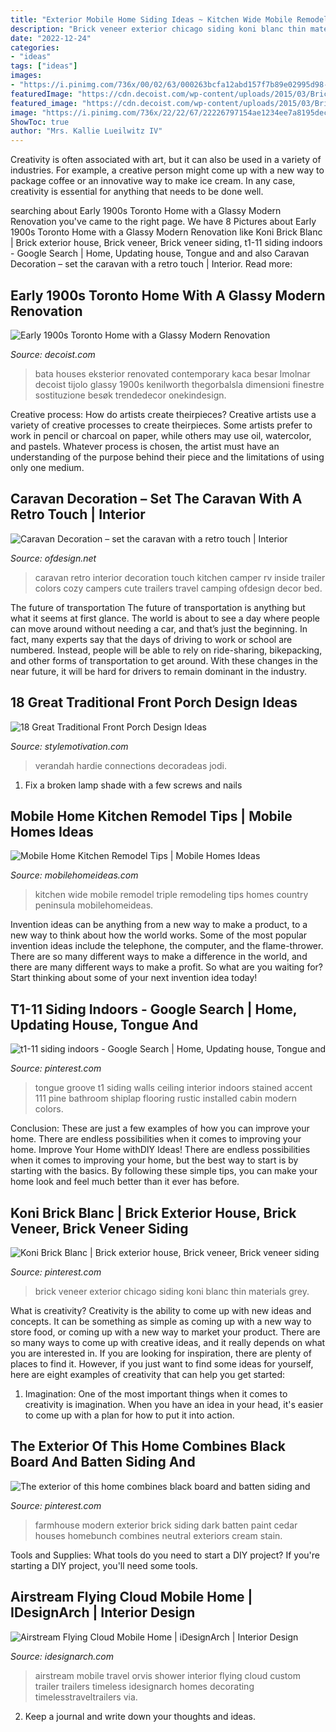 ```yaml
---
title: "Exterior Mobile Home Siding Ideas ~ Kitchen Wide Mobile Remodel Triple Remodeling Tips Homes Country Peninsula Mobilehomeideas"
description: "Brick veneer exterior chicago siding koni blanc thin materials grey"
date: "2022-12-24"
categories:
- "ideas"
tags: ["ideas"]
images:
- "https://i.pinimg.com/736x/00/02/63/000263bcfa12abd157f7b89e02995d98--boat-house-tiny-house.jpg"
featuredImage: "https://cdn.decoist.com/wp-content/uploads/2015/03/Brick-and-glass-exterior-of-the-renovated-Toronto-home.jpg"
featured_image: "https://cdn.decoist.com/wp-content/uploads/2015/03/Brick-and-glass-exterior-of-the-renovated-Toronto-home.jpg"
image: "https://i.pinimg.com/736x/22/22/67/22226797154ae1234ee7a8195dec7b9e.jpg"
ShowToc: true
author: "Mrs. Kallie Lueilwitz IV"
---
```



Creativity is often associated with art, but it can also be used in a variety of industries. For example, a creative person might come up with a new way to package coffee or an innovative way to make ice cream. In any case, creativity is essential for anything that needs to be done well.

	

		
searching about Early 1900s Toronto Home with a Glassy Modern Renovation you've came to the right page. We have 8 Pictures about Early 1900s Toronto Home with a Glassy Modern Renovation like Koni Brick Blanc | Brick exterior house, Brick veneer, Brick veneer siding, t1-11 siding indoors - Google Search | Home, Updating house, Tongue and and also Caravan Decoration – set the caravan with a retro touch | Interior. Read more:
		
    
## Early 1900s Toronto Home With A Glassy Modern Renovation

<img loading=lazy src="https://cdn.decoist.com/wp-content/uploads/2015/03/Brick-and-glass-exterior-of-the-renovated-Toronto-home.jpg" onerror="this.onerror=null;this.src='https://tse4.mm.bing.net/th?id=OIP.C6eIrWnyWhKyOSqzTQ6iwAHaJ3&amp;pid=15.1';" alt="Early 1900s Toronto Home with a Glassy Modern Renovation">

_Source: decoist.com_

>bata houses eksterior renovated contemporary kaca besar lmolnar decoist tijolo glassy 1900s kenilworth thegorbalsla dimensioni finestre sostituzione besøk trendedecor onekindesign. 

	

Creative process: How do artists create theirpieces?
Creative artists use a variety of creative processes to create theirpieces. Some artists prefer to work in pencil or charcoal on paper, while others may use oil, watercolor, and pastels. Whatever process is chosen, the artist must have an understanding of the purpose behind their piece and the limitations of using only one medium.

    
## Caravan Decoration – Set The Caravan With A Retro Touch | Interior

<img loading=lazy src="http://www.ofdesign.net/wp-content/uploads/files/3/6/3/caravan-decoration-set-the-caravan-with-a-retro-touch-10-363.jpg" onerror="this.onerror=null;this.src='https://tse1.mm.bing.net/th?id=OIP.wbNBkJ3FwyoENVXBG6bMtQHaK9&amp;pid=15.1';" alt="Caravan Decoration – set the caravan with a retro touch | Interior">

_Source: ofdesign.net_

>caravan retro interior decoration touch kitchen camper rv inside trailer colors cozy campers cute trailers travel camping ofdesign decor bed. 

	

The future of transportation
The future of transportation is anything but what it seems at first glance. The world is about to see a day where people can move around without needing a car, and that’s just the beginning. In fact, many experts say that the days of driving to work or school are numbered. Instead, people will be able to rely on ride-sharing, bikepacking, and other forms of transportation to get around. With these changes in the near future, it will be hard for drivers to remain dominant in the industry.

    
## 18 Great Traditional Front Porch Design Ideas

<img loading=lazy src="https://www.stylemotivation.com/wp-content/uploads/2013/11/19-Great-Traditional-Front-Porch-Design-Ideas-15.jpg" onerror="this.onerror=null;this.src='https://tse2.mm.bing.net/th?id=OIP.triQd40ZKwV1u8235fqkjgAAAA&amp;pid=15.1';" alt="18 Great Traditional Front Porch Design Ideas">

_Source: stylemotivation.com_

>verandah hardie connections decoradeas jodi. 

	

1. Fix a broken lamp shade with a few screws and nails

    
## Mobile Home Kitchen Remodel Tips | Mobile Homes Ideas

<img loading=lazy src="http://mobilehomeideas.com/wp-content/uploads/2015/02/Triple-wide-mobile-home-kitchen-remodel.jpg" onerror="this.onerror=null;this.src='https://tse1.mm.bing.net/th?id=OIP.pJ5Bssto-DAq9kIeJdT3cwHaE9&amp;pid=15.1';" alt="Mobile Home Kitchen Remodel Tips | Mobile Homes Ideas">

_Source: mobilehomeideas.com_

>kitchen wide mobile remodel triple remodeling tips homes country peninsula mobilehomeideas. 

	

Invention ideas can be anything from a new way to make a product, to a new way to think about how the world works. Some of the most popular invention ideas include the telephone, the computer, and the flame-thrower. There are so many different ways to make a difference in the world, and there are many different ways to make a profit. So what are you waiting for? Start thinking about some of your next invention idea today!

    
## T1-11 Siding Indoors - Google Search | Home, Updating House, Tongue And

<img loading=lazy src="https://i.pinimg.com/736x/00/02/63/000263bcfa12abd157f7b89e02995d98--boat-house-tiny-house.jpg" onerror="this.onerror=null;this.src='https://tse1.mm.bing.net/th?id=OIP.oAcdlAxtCAaHnLY-A51fjgHaJ3&amp;pid=15.1';" alt="t1-11 siding indoors - Google Search | Home, Updating house, Tongue and">

_Source: pinterest.com_

>tongue groove t1 siding walls ceiling interior indoors stained accent 111 pine bathroom shiplap flooring rustic installed cabin modern colors. 

	

Conclusion: These are just a few examples of how you can improve your home. There are endless possibilities when it comes to improving your home.
Improve Your Home withDIY Ideas!
There are endless possibilities when it comes to improving your home, but the best way to start is by starting with the basics. By following these simple tips, you can make your home look and feel much better than it ever has before.

    
## Koni Brick Blanc | Brick Exterior House, Brick Veneer, Brick Veneer Siding

<img loading=lazy src="https://i.pinimg.com/736x/22/22/67/22226797154ae1234ee7a8195dec7b9e.jpg" onerror="this.onerror=null;this.src='https://tse1.mm.bing.net/th?id=OIP.eIJRUBhzJvMHYsLmHyRLAwHaJ3&amp;pid=15.1';" alt="Koni Brick Blanc | Brick exterior house, Brick veneer, Brick veneer siding">

_Source: pinterest.com_

>brick veneer exterior chicago siding koni blanc thin materials grey. 

	

What is creativity?
Creativity is the ability to come up with new ideas and concepts. It can be something as simple as coming up with a new way to store food, or coming up with a new way to market your product. There are so many ways to come up with creative ideas, and it really depends on what you are interested in. If you are looking for inspiration, there are plenty of places to find it. However, if you just want to find some ideas for yourself, here are eight examples of creativity that can help you get started: 
1) Imagination: One of the most important things when it comes to creativity is imagination. When you have an idea in your head, it's easier to come up with a plan for how to put it into action.

    
## The Exterior Of This Home Combines Black Board And Batten Siding And

<img loading=lazy src="https://i.pinimg.com/736x/b7/7a/27/b77a275c8f657db1afabfd0217497ba4.jpg" onerror="this.onerror=null;this.src='https://tse2.mm.bing.net/th?id=OIP.9MP24TlmMZhSn_MXBwTtGQHaLH&amp;pid=15.1';" alt="The exterior of this home combines black board and batten siding and">

_Source: pinterest.com_

>farmhouse modern exterior brick siding dark batten paint cedar houses homebunch combines neutral exteriors cream stain. 

	

Tools and Supplies: What tools do you need to start a DIY project?
If you're starting a DIY project, you'll need some tools.

    
## Airstream Flying Cloud Mobile Home | IDesignArch | Interior Design

<img loading=lazy src="http://www.idesignarch.com/wp-content/uploads/Airstream-Mobile-Home_9.jpg" onerror="this.onerror=null;this.src='https://tse1.mm.bing.net/th?id=OIP.dm8OhS1u_PVPuDDxY3HooAHaLH&amp;pid=15.1';" alt="Airstream Flying Cloud Mobile Home | iDesignArch | Interior Design">

_Source: idesignarch.com_

>airstream mobile travel orvis shower interior flying cloud custom trailer trailers timeless idesignarch homes decorating timelesstraveltrailers via. 

	

2. Keep a journal and write down your thoughts and ideas.

